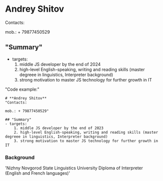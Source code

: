 # **Andrey Shitov**
Contacts: 

mob.: + 79877450529

## "Summary"
- targets:
    1. middle JS developer by the end of 2024
    2. high-level English-speaking, writing and reading skills (master degreee in linguistics, Interpreter background)
    3. strong motivation to master JS technology for further growth in IT


"Code example:"
```
# **Andrey Shitov**
"Contacts: 

mob.: + 79877450529"

## "Summary"
- targets:
    1. middle JS developer by the end of 2023
    2. high-level English-speaking, writing and reading skills (master degreee in linguistics, Interpreter background)
    3. strong motivation to master JS technology for further growth in IT
```
### **Background**
'Nizhny Novgorod State Linguistics University
Diploma of Interpreter (English and French languages)'
